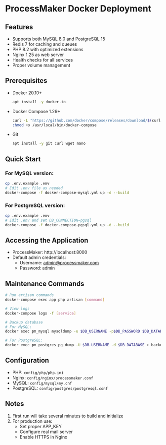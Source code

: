 # ProcessMaker Docker Deployment

## Features
- Supports both MySQL 8.0 and PostgreSQL 15
- Redis 7 for caching and queues
- PHP 8.2 with optimized extensions
- Nginx 1.25 as web server
- Health checks for all services
- Proper volume management

## Prerequisites
- Docker 20.10+ 
  ```bash
  apt install -y docker.io
  ```
- Docker Compose 1.29+ 
  ```bash
  curl -L "https://github.com/docker/compose/releases/download/$(curl -s https://api.github.com/repos/docker/compose/releases/latest | grep 'tag_name' | cut -d'"' -f4)/docker-compose-$(uname -s)-$(uname -m)" -o /usr/local/bin/docker-compose
  chmod +x /usr/local/bin/docker-compose
  ```
- Git
  ```bash
  apt install -y git curl wget nano
  ```
## Quick Start

### For MySQL version:
```bash
cp .env.example .env
# Edit .env file as needed
docker-compose -f docker-compose-mysql.yml up -d --build
```

### For PostgreSQL version:
```bash
cp .env.example .env
# Edit .env and set DB_CONNECTION=pgsql
docker-compose -f docker-compose-pgsql.yml up -d --build
```

## Accessing the Application
- ProcessMaker: http://localhost:8000
- Default admin credentials:
    - Username: admin@processmaker.com
    - Password: admin

## Maintenance Commands
```bash
# Run artisan commands
docker-compose exec app php artisan [command]

# View logs
docker-compose logs -f [service]

# Backup database
# For MySQL:
docker exec pm_mysql mysqldump -u $DB_USERNAME -p$DB_PASSWORD $DB_DATABASE > backup.sql

# For PostgreSQL:
docker exec pm_postgres pg_dump -U $DB_USERNAME -d $DB_DATABASE > backup.sql
```

## Configuration
- PHP: `config/php/php.ini`
- Nginx: `config/nginx/processmaker.conf`
- MySQL: `config/mysql/my.cnf`
- PostgreSQL: `config/postgres/postgresql.conf`

## Notes
1. First run will take several minutes to build and initialize
2. For production use:
    - Set proper APP_KEY
    - Configure real mail server
    - Enable HTTPS in Nginx

